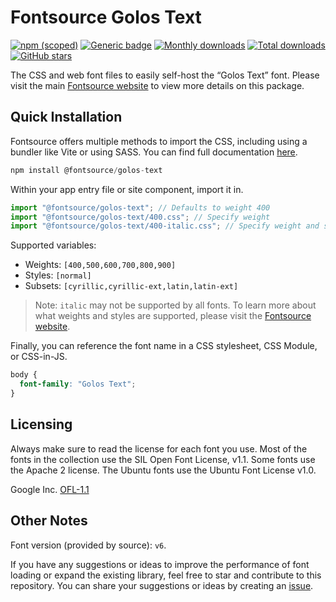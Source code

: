 # Fontsource Golos Text

[![npm (scoped)](https://img.shields.io/npm/v/@fontsource/golos-text?color=brightgreen)](https://www.npmjs.com/package/@fontsource/golos-text) [![Generic badge](https://img.shields.io/badge/fontsource-passing-brightgreen)](https://github.com/fontsource/fontsource) [![Monthly downloads](https://badgen.net/npm/dm/@fontsource/golos-text)](https://github.com/fontsource/fontsource) [![Total downloads](https://badgen.net/npm/dt/@fontsource/golos-text)](https://github.com/fontsource/fontsource) [![GitHub stars](https://img.shields.io/github/stars/fontsource/fontsource.svg?style=social&label=Star)](https://github.com/fontsource/fontsource/stargazers)

The CSS and web font files to easily self-host the “Golos Text” font. Please visit the main [Fontsource website](https://fontsource.org/fonts/golos-text) to view more details on this package.

## Quick Installation

Fontsource offers multiple methods to import the CSS, including using a bundler like Vite or using SASS. You can find full documentation [here](https://fontsource.org/docs/getting-started/introduction).

```javascript
npm install @fontsource/golos-text
```

Within your app entry file or site component, import it in.

```javascript
import "@fontsource/golos-text"; // Defaults to weight 400
import "@fontsource/golos-text/400.css"; // Specify weight
import "@fontsource/golos-text/400-italic.css"; // Specify weight and style
```

Supported variables:
- Weights: `[400,500,600,700,800,900]`
- Styles: `[normal]`
- Subsets: `[cyrillic,cyrillic-ext,latin,latin-ext]`

> Note: `italic` may not be supported by all fonts. To learn more about what weights and styles are supported, please visit the [Fontsource website](https://fontsource.org/fonts/golos-text).

Finally, you can reference the font name in a CSS stylesheet, CSS Module, or CSS-in-JS.

```css
body {
  font-family: "Golos Text";
}
```

## Licensing
Always make sure to read the license for each font you use. Most of the fonts in the collection use the SIL Open Font License, v1.1. Some fonts use the Apache 2 license. The Ubuntu fonts use the Ubuntu Font License v1.0.

Google Inc.
[OFL-1.1](http://scripts.sil.org/OFL)

## Other Notes
Font version (provided by source): `v6`.

If you have any suggestions or ideas to improve the performance of font loading or expand the existing library, feel free to star and contribute to this repository. You can share your suggestions or ideas by creating an [issue](https://github.com/fontsource/fontsource/issues).